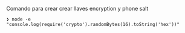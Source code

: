 Comando para crear crear llaves encryption y phone salt
```
❯ node -e "console.log(require('crypto').randomBytes(16).toString('hex'))"
```